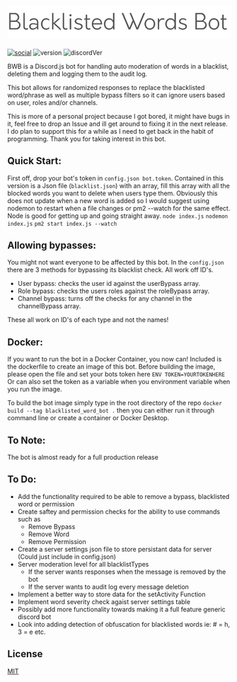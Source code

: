 ![Logo](/assets/name.png)
---
[![social](https://img.shields.io/badge/Social-Twitter-blue)](https://twitter.com/scrub_fps) ![version](https://img.shields.io/badge/Version-1.5-green) ![discordVer](https://img.shields.io/badge/Discord.js-%5E12.3.1-blue)

BWB is a Discord.js bot for handling auto moderation of words in a blacklist, deleting them and logging them to the audit log.

This bot allows for randomized responses to replace the blacklisted word/phrase as well as multiple bypass filters so it can ignore users based on user, roles and/or channels.

This is more of a personal project because I got bored,  it might have bugs in it, feel free to drop an Issue and ill get around to fixing it in the next release. I do plan to support this for a while as I need to get back in the habit of programming. Thank you for taking interest in this bot.

## Quick Start:
First off, drop your bot's token in `config.json bot.token`.
Contained in this version is a Json file (`blacklist.json`) with an array, fill this array with all the blocked words you want to delete when users type them. Obviously this does not update when a new word is added so I would suggest using nodemon to restart when a file changes or pm2 --watch for the same effect. Node is good for getting up and going straight away.
`node index.js`
`nodemon index.js`
`pm2 start index.js --watch`

## Allowing bypasses:
You might not want  everyone to be affected by this bot. In the `config.json` there are 3 methods for bypassing its blacklist check. All work off ID's.
* User bypass: checks the user id against the userBypass array.
* Role bypass: checks the users roles against the roleBypass array.
* Channel bypass: turns off the checks for any channel in the channelBypass array.

These all work on ID's of each type and not the names!

## Docker:
If you want to run the bot in a Docker Container, you now can! Included is the dockerfile to create an image of this bot. Before building the image, please open the file and set your bots token here 
`ENV TOKEN=YOURTOKENHERE` 
Or can also set the token as a variable when you environment variable when you run the image. 

To build the bot image simply type in the root directory of the repo
`docker build --tag blacklisted_word_bot .`
then you can either run it through command line or create a container or
Docker Desktop.

## To Note:
The bot is almost ready for a full production release

## To Do:
* Add the functionality required to be able to remove a bypass, blacklisted word or permission
* Create saftey and permission checks for  the ability to use commands such as
    * Remove Bypass
    * Remove Word
    * Remove Permission
* Create a server settings json file to store persistant data for server (Could just   include in config.json)
* Server moderation level for all blacklistTypes
    * If the server wants responses when the message is removed by the bot
    * If the server wants to audit log every message deletion
* Implement a better way to store data for the setActivity Function
* Implement word severity check agaist server settings table
* Possibly add more functionality towards making it a full feature generic discord bot
* Look into adding detection of obfuscation for blacklisted words ie: # = h, 3 = e etc.

## License
[MIT](https://choosealicense.com/licenses/mit/)